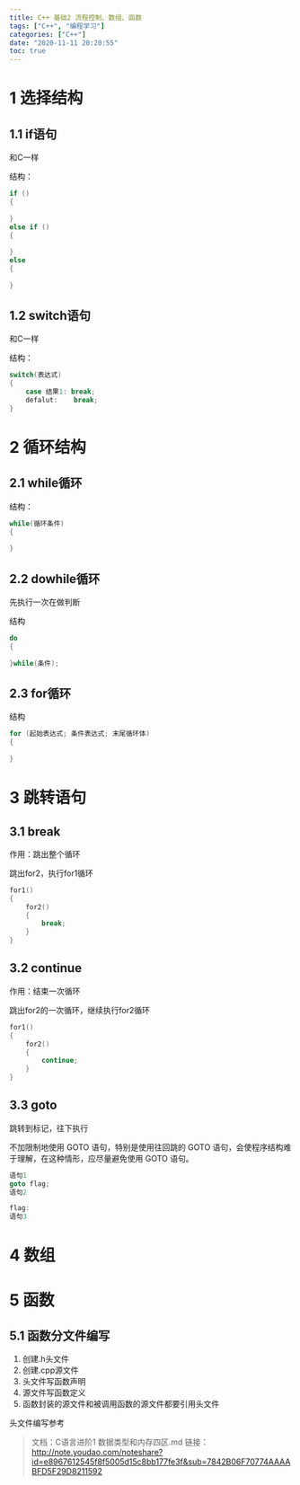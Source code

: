 ```yaml
---
title: C++ 基础2 流程控制、数组、函数
tags: ["C++", "编程学习"]
categories: ["C++"]
date: "2020-11-11 20:20:55"
toc: true
---
```



# 1 选择结构
## 1.1 if语句
和C一样

结构：
```cpp
if ()
{
    
}
else if ()
{
    
}
else
{
    
}
```

## 1.2 switch语句
和C一样

结构：
```cpp
switch(表达式)
{
    case 结果1: break;
    defalut:    break;
}
```

# 2 循环结构
## 2.1 while循环
结构：
```cpp
while(循环条件)
{
    
}
```

## 2.2 dowhile循环
先执行一次在做判断

结构
```cpp
do
{
    
}while(条件);
```

## 2.3 for循环
结构
```cpp
for (起始表达式; 条件表达式; 末尾循环体)
{
    
}
```

# 3 跳转语句
## 3.1 break
作用：跳出整个循环

跳出for2，执行for1循环
```cpp
for1()
{
    for2()
    {
        break;
    }
}
```

## 3.2 continue
作用：结束一次循环

跳出for2的一次循环，继续执行for2循环
```cpp
for1()
{
    for2()
    {
        continue;
    }
}
```

## 3.3 goto
跳转到标记，往下执行

不加限制地使用 GOTO 语句，特别是使用往回跳的 GOTO 语句，会使程序结构难于理解，在这种情形，应尽量避免使用 GOTO 语句。
```cpp
语句1
goto flag;
语句2

flag:
语句3
```

# 4 数组

# 5 函数
## 5.1 函数分文件编写
1. 创建.h头文件
2. 创建.cpp源文件
3. 头文件写函数声明
4. 源文件写函数定义
5. 函数封装的源文件和被调用函数的源文件都要引用头文件

头文件编写参考
> 文档：C语言进阶1 数据类型和内存四区.md
链接：http://note.youdao.com/noteshare?id=e8967612545f8f5005d15c8bb177fe3f&sub=7842B06F70774AAAABFD5F29D8211592
